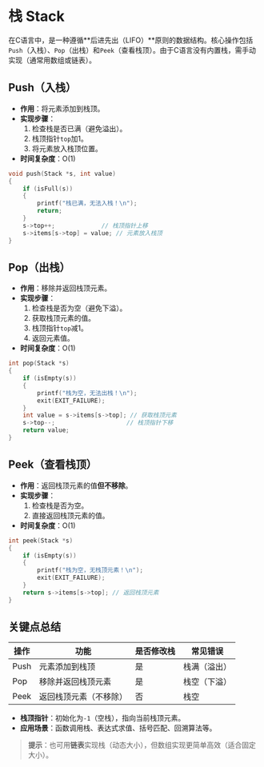 # 栈 Stack

在C语言中，是一种遵循**后进先出（LIFO）**原则的数据结构。核心操作包括`Push`（入栈）、`Pop`（出栈）和`Peek`（查看栈顶）。由于C语言没有内置栈，需手动实现（通常用数组或链表）。

## **Push（入栈）**
- **作用**：将元素添加到栈顶。
- **实现步骤**：
  1. 检查栈是否已满（避免溢出）。
  2. 栈顶指针`top`加1。
  3. 将元素放入栈顶位置。
- **时间复杂度**：O(1)

```c
void push(Stack *s, int value)
{
    if (isFull(s))
    {
        printf("栈已满，无法入栈！\n");
        return;
    }
    s->top++;             // 栈顶指针上移
    s->items[s->top] = value; // 元素放入栈顶
}
```



## Pop（出栈）
- **作用**：移除并返回栈顶元素。
- **实现步骤**：
  1. 检查栈是否为空（避免下溢）。
  2. 获取栈顶元素的值。
  3. 栈顶指针`top`减1。
  4. 返回元素值。
- **时间复杂度**：O(1)

```c
int pop(Stack *s)
{
    if (isEmpty(s))
    {
        printf("栈为空，无法出栈！\n");
        exit(EXIT_FAILURE);
    }
    int value = s->items[s->top]; // 获取栈顶元素
    s->top--;                    // 栈顶指针下移
    return value;
}
```



## Peek（查看栈顶）
- **作用**：返回栈顶元素的值**但不移除**。
- **实现步骤**：
  1. 检查栈是否为空。
  2. 直接返回栈顶元素的值。
- **时间复杂度**：O(1)

```c
int peek(Stack *s)
{
    if (isEmpty(s))
    {
        printf("栈为空，无栈顶元素！\n");
        exit(EXIT_FAILURE);
    }
    return s->items[s->top]; // 返回栈顶元素
}
```



## 关键点总结

| 操作 | 功能                   | 是否修改栈 | 常见错误     |
| ---- | ---------------------- | ---------- | ------------ |
| Push | 元素添加到栈顶         | 是         | 栈满（溢出） |
| Pop  | 移除并返回栈顶元素     | 是         | 栈空（下溢） |
| Peek | 返回栈顶元素（不移除） | 否         | 栈空         |

- **栈顶指针**：初始化为`-1`（空栈），指向当前栈顶元素。
- **应用场景**：函数调用栈、表达式求值、括号匹配、回溯算法等。

> **提示**：也可用**链表**实现栈（动态大小），但数组实现更简单高效（适合固定大小）。





